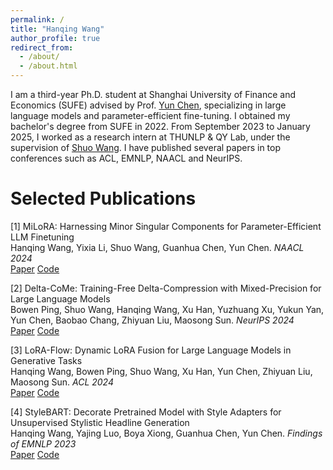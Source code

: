 ```yaml
---
permalink: /
title: "Hanqing Wang"
author_profile: true
redirect_from: 
  - /about/
  - /about.html
---
```


I am a third-year Ph.D. student at Shanghai University of Finance and Economics (SUFE) advised by Prof. [Yun Chen](yunc.me), specializing in large language models and parameter-efficient fine-tuning. I obtained my bachelor's degree from SUFE in 2022. From September 2023 to January 2025, I worked as a research intern at THUNLP & QY Lab, under the supervision of [Shuo Wang](https://scholar.google.com/citations?user=5vm5yAMAAAAJ&hl=en). I have published several papers in top conferences such as ACL, EMNLP, NAACL and NeurIPS.

Selected Publications
======


[1] MiLoRA: Harnessing Minor Singular Components for Parameter-Efficient LLM Finetuning  
Hanqing Wang, Yixia Li, Shuo Wang, Guanhua Chen, Yun Chen. *NAACL 2024*  
[Paper](https://aclanthology.org/2025.naacl-long.248/)  [Code](https://github.com/sufenlp/MiLoRA)

[2] Delta-CoMe: Training-Free Delta-Compression with Mixed-Precision for Large Language Models  
Bowen Ping, Shuo Wang, Hanqing Wang, Xu Han, Yuzhuang Xu, Yukun Yan, Yun Chen, Baobao Chang, Zhiyuan Liu, Maosong Sun. *NeurIPS 2024*  
[Paper](https://openreview.net/pdf?id=cr5EQRJlRn)  [Code](https://github.com/thunlp/Delta-CoMe)

[3] LoRA-Flow: Dynamic LoRA Fusion for Large Language Models in Generative Tasks  
Hanqing Wang, Bowen Ping, Shuo Wang, Xu Han, Yun Chen, Zhiyuan Liu, Maosong Sun. *ACL 2024*  
[Paper](https://aclanthology.org/2024.acl-long.695/)  [Code](https://github.com/thunlp/LoRAFlow)

[4] StyleBART: Decorate Pretrained Model with Style Adapters for Unsupervised Stylistic Headline Generation  
Hanqing Wang, Yajing Luo, Boya Xiong, Guanhua Chen, Yun Chen. *Findings of EMNLP 2023*  
[Paper](https://aclanthology.org/2023.findings-emnlp.697/)  [Code](https://github.com/sufenlp/StyleBART)


<!-- Getting started
======
1. Register a GitHub account if you don't have one and confirm your e-mail (required!)
1. Fork [this template](https://github.com/academicpages/academicpages.github.io) by clicking the "Use this template" button in the top right. 
1. Go to the repository's settings (rightmost item in the tabs that start with "Code", should be below "Unwatch"). Rename the repository "[your GitHub username].github.io", which will also be your website's URL.
1. Set site-wide configuration and create content & metadata (see below -- also see [this set of diffs](http://archive.is/3TPas) showing what files were changed to set up [an example site](https://getorg-testacct.github.io) for a user with the username "getorg-testacct")
1. Upload any files (like PDFs, .zip files, etc.) to the files/ directory. They will appear at https://[your GitHub username].github.io/files/example.pdf.  
1. Check status by going to the repository settings, in the "GitHub pages" section

Site-wide configuration
------
The main configuration file for the site is in the base directory in [_config.yml](https://github.com/academicpages/academicpages.github.io/blob/master/_config.yml), which defines the content in the sidebars and other site-wide features. You will need to replace the default variables with ones about yourself and your site's github repository. The configuration file for the top menu is in [_data/navigation.yml](https://github.com/academicpages/academicpages.github.io/blob/master/_data/navigation.yml). For example, if you don't have a portfolio or blog posts, you can remove those items from that navigation.yml file to remove them from the header. 

Create content & metadata
------
For site content, there is one markdown file for each type of content, which are stored in directories like _publications, _talks, _posts, _teaching, or _pages. For example, each talk is a markdown file in the [_talks directory](https://github.com/academicpages/academicpages.github.io/tree/master/_talks). At the top of each markdown file is structured data in YAML about the talk, which the theme will parse to do lots of cool stuff. The same structured data about a talk is used to generate the list of talks on the [Talks page](https://academicpages.github.io/talks), each [individual page](https://academicpages.github.io/talks/2012-03-01-talk-1) for specific talks, the talks section for the [CV page](https://academicpages.github.io/cv), and the [map of places you've given a talk](https://academicpages.github.io/talkmap.html) (if you run this [python file](https://github.com/academicpages/academicpages.github.io/blob/master/talkmap.py) or [Jupyter notebook](https://github.com/academicpages/academicpages.github.io/blob/master/talkmap.ipynb), which creates the HTML for the map based on the contents of the _talks directory).

**Markdown generator**

The repository includes [a set of Jupyter notebooks](https://github.com/academicpages/academicpages.github.io/tree/master/markdown_generator
) that converts a CSV containing structured data about talks or presentations into individual markdown files that will be properly formatted for the Academic Pages template. The sample CSVs in that directory are the ones I used to create my own personal website at stuartgeiger.com. My usual workflow is that I keep a spreadsheet of my publications and talks, then run the code in these notebooks to generate the markdown files, then commit and push them to the GitHub repository.

How to edit your site's GitHub repository
------
Many people use a git client to create files on their local computer and then push them to GitHub's servers. If you are not familiar with git, you can directly edit these configuration and markdown files directly in the github.com interface. Navigate to a file (like [this one](https://github.com/academicpages/academicpages.github.io/blob/master/_talks/2012-03-01-talk-1.md) and click the pencil icon in the top right of the content preview (to the right of the "Raw | Blame | History" buttons). You can delete a file by clicking the trashcan icon to the right of the pencil icon. You can also create new files or upload files by navigating to a directory and clicking the "Create new file" or "Upload files" buttons. 

Example: editing a markdown file for a talk
![Editing a markdown file for a talk](/images/editing-talk.png)

For more info
------
More info about configuring Academic Pages can be found in [the guide](https://academicpages.github.io/markdown/), the [growing wiki](https://github.com/academicpages/academicpages.github.io/wiki), and you can always [ask a question on GitHub](https://github.com/academicpages/academicpages.github.io/discussions). The [guides for the Minimal Mistakes theme](https://mmistakes.github.io/minimal-mistakes/docs/configuration/) (which this theme was forked from) might also be helpful. -->

